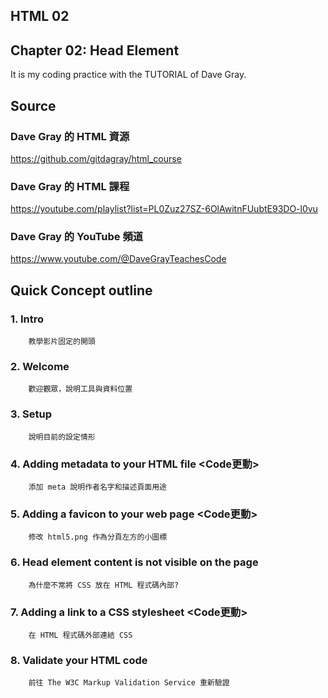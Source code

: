 ## HTML 02
## Chapter 02: Head Element
It is my coding practice with the TUTORIAL of Dave Gray. 

## Source
### Dave Gray 的 HTML 資源
https://github.com/gitdagray/html_course

### Dave Gray 的 HTML 課程
https://youtube.com/playlist?list=PL0Zuz27SZ-6OlAwitnFUubtE93DO-l0vu

### Dave Gray 的 YouTube 頻道
https://www.youtube.com/@DaveGrayTeachesCode

## Quick Concept outline
###  1. Intro
        教學影片固定的開頭

###  2. Welcome
        歡迎觀眾，說明工具與資料位置

###  3. Setup
        說明目前的設定情形

###  4. Adding metadata to your HTML file <Code更動>
        添加 meta 說明作者名字和描述頁面用途
        
###  5. Adding a favicon to your web page <Code更動>
        修改 html5.png 作為分頁左方的小圖標

###  6. Head element content is not visible on the page
        為什麼不常將 CSS 放在 HTML 程式碼內部?

###  7. Adding a link to a CSS stylesheet <Code更動>
        在 HTML 程式碼外部連結 CSS

###  8. Validate your HTML code
        前往 The W3C Markup Validation Service 重新驗證
